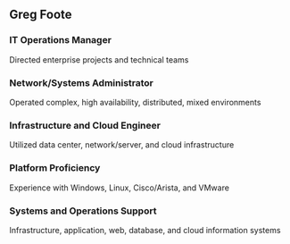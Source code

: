 ## Greg Foote

### IT Operations Manager
Directed enterprise projects and technical teams

### Network/Systems Administrator
Operated complex, high availability, distributed, mixed environments

### Infrastructure and Cloud Engineer
Utilized data center, network/server, and cloud infrastructure

### Platform Proficiency
Experience with Windows, Linux, Cisco/Arista, and VMware

### Systems and Operations Support
Infrastructure, application, web, database, and cloud information systems

<!--
### Hi there 👋

**gregfoote/gregfoote** is a ✨ _special_ ✨ repository because its `README.md` (this file) appears on your GitHub profile.

Here are some ideas to get you started:

- 🔭 I’m currently working on ...
- 🌱 I’m currently learning ...
- 👯 I’m looking to collaborate on ...
- 🤔 I’m looking for help with ...
- 💬 Ask me about ...
- 📫 How to reach me: ...
- 😄 Pronouns: ...
- ⚡ Fun fact: ...
-->
